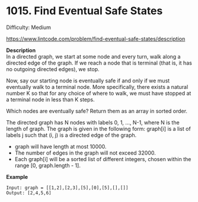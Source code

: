 # 1015. Find Eventual Safe States

Difficulty: Medium

https://www.lintcode.com/problem/find-eventual-safe-states/description

**Description**  
In a directed graph, we start at some node and every turn, walk along a directed edge of the graph. If we reach a node that is terminal (that is, it has no outgoing directed edges), we stop.

Now, say our starting node is eventually safe if and only if we must eventually walk to a terminal node. More specifically, there exists a natural number K so that for any choice of where to walk, we must have stopped at a terminal node in less than K steps.

Which nodes are eventually safe? Return them as an array in sorted order.

The directed graph has N nodes with labels 0, 1, ..., N-1, where N is the length of graph. The graph is given in the following form: graph[i] is a list of labels j such that (i, j) is a directed edge of the graph.

* graph will have length at most 10000.
* The number of edges in the graph will not exceed 32000.
* Each graph[i] will be a sorted list of different integers, chosen within the range [0, graph.length - 1].

**Example**  
```
Input: graph = [[1,2],[2,3],[5],[0],[5],[],[]]
Output: [2,4,5,6]
```

